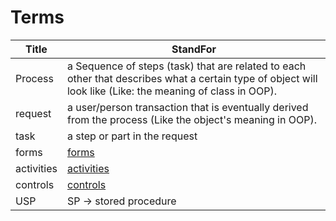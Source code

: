 # Terms

Title|StandFor
------|-----
Process|a Sequence of steps (task) that are related to each other that describes what a certain type of object will look like (Like: the meaning of class in OOP).
request| a user/person transaction that is eventually derived from the process (Like the object's meaning in OOP).
task| a step or part in the request
forms|[forms](./st_forms.md/#overview)
activities|[activities](./st_activity.md/#overview)
controls|[controls](./controls.md/#overview)
USP| SP ->  stored procedure
